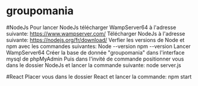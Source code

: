 # groupomania

#NodeJs
Pour lancer NodeJs télécharger WampServer64 à l'adresse suivante: https://www.wampserver.com/
Télécharger NodeJs à l'adresse suivante: https://nodejs.org/fr/download/
Verfier les versions de Node et npm avec les commandes suivantes:
Node --version
npm --version
Lancer WampServer64
Créer la base de donnée "groupomania" dans l'interface mysql de phpMyAdmin
Puis dans l'invité de commande positionner vous dans le dossier NodeJs et lancer la commande suivante: node server.js

#React
Placer vous dans le dossier React et lancer la commande: npm start
